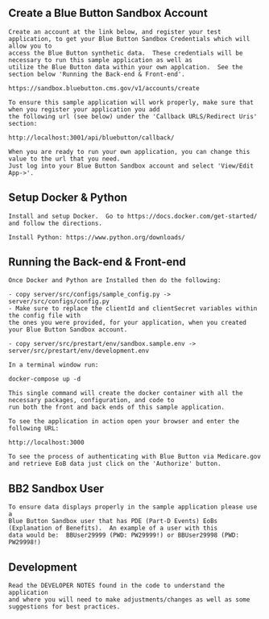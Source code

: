 Create a Blue Button Sandbox Account 
---------------
    Create an account at the link below, and register your test application, to get your Blue Button Sandbox Credentials which will allow you to 
    access the Blue Button synthetic data.  These credentials will be necessary to run this sample application as well as 
    utilize the Blue Button data within your own applcation.  See the section below 'Running the Back-end & Front-end'.

    https://sandbox.bluebutton.cms.gov/v1/accounts/create

    To ensure this sample application will work properly, make sure that when you register your application you add 
    the following url (see below) under the 'Callback URLS/Redirect Uris' section:

    http://localhost:3001/api/bluebutton/callback/

    When you are ready to run your own application, you can change this value to the url that you need.  
    Just log into your Blue Button Sandbox account and select 'View/Edit App->'.

Setup Docker & Python 
---------------
    Install and setup Docker.  Go to https://docs.docker.com/get-started/ and follow the directions.

    Install Python: https://www.python.org/downloads/

Running the Back-end & Front-end
---------------
    
    Once Docker and Python are Installed then do the following:
    
    - copy server/src/configs/sample_config.py -> server/src/configs/config.py
    - Make sure to replace the clientId and clientSecret variables within the config file with
    the ones you were provided, for your application, when you created your Blue Button Sandbox account.

    - copy server/src/prestart/env/sandbox.sample.env -> server/src/prestart/env/development.env

    In a terminal window run:
    
    docker-compose up -d

    This single command will create the docker container with all the necessary packages, configuration, and code to 
    run both the front and back ends of this sample application.

    To see the application in action open your browser and enter the following URL:
    
    http://localhost:3000

    To see the process of authenticating with Blue Button via Medicare.gov and retrieve EoB data just click on the 'Authorize' button.
    
BB2 Sandbox User
-----------
    To ensure data displays properly in the sample application please use a 
    Blue Button Sandbox user that has PDE (Part-D Events) EoBs (Explanation of Benefits).  An example of a user with this
    data would be:  BBUser29999 (PWD: PW29999!) or BBUser29998 (PWD: PW29998!)

Development
-----------
    Read the DEVELOPER NOTES found in the code to understand the application
    and where you will need to make adjustments/changes as well as some 
    suggestions for best practices.

